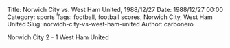 Title: Norwich City vs. West Ham United, 1988/12/27
Date: 1988/12/27 00:00
Category: sports
Tags: football, football scores, Norwich City, West Ham United
Slug: norwich-city-vs-west-ham-united
Author: carbonero


Norwich City 2 - 1 West Ham United
